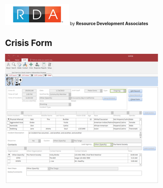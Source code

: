 ![RDA Logo](../img/RDA_transparent_210x70.png "RDA Logo") by **Resource Development Associates**

# Crisis Form

![SVIP Crisis Form](CrisisFormFilled.png "SVIP Crisis Form")

<!-- for sizing images -->
<!-- <img src="http://image.com/image.png" width="200" height="100" /> -->